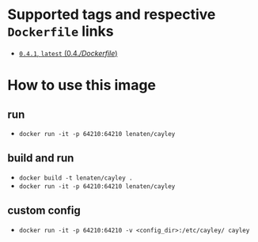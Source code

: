 # Supported tags and respective `Dockerfile` links
-	[`0.4.1`, `latest` (0.4.*/Dockerfile*)](https://github.com/lenaten/cayley/blob/master/Dockerfile)

# How to use this image

## run
- `docker run -it -p 64210:64210 lenaten/cayley`

## build and run
- `docker build -t lenaten/cayley .`
- `docker run -it -p 64210:64210 lenaten/cayley`

## custom config
- `docker run -it -p 64210:64210 -v <config_dir>:/etc/cayley/ cayley`
